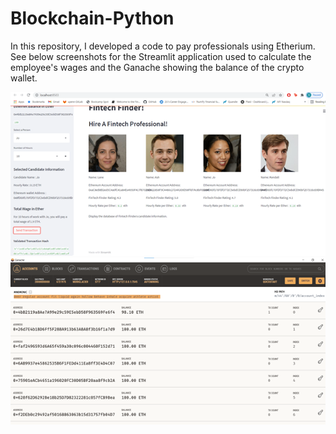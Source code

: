 # Blockchain-Python

In this repository, I developed a code to pay professionals using Etherium. See below screenshots for the Streamlit application used to calculate the employee's wages and the Ganache showing the balance of the crypto wallet. 

![Streamlit](streamlit.png)
![Ganache](ganache.png)
